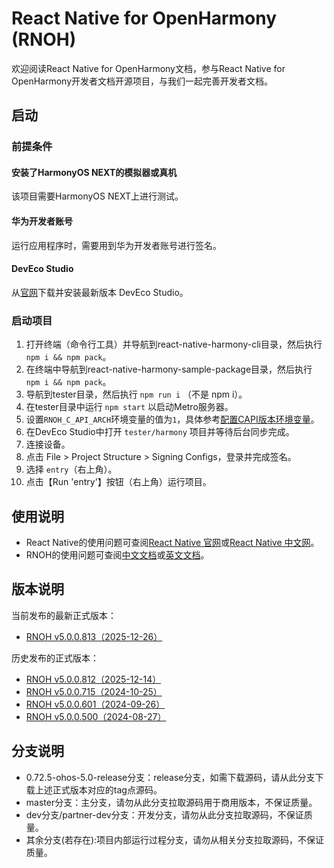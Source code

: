 # React Native for OpenHarmony (RNOH)

欢迎阅读React Native for OpenHarmony文档，参与React Native for OpenHarmony开发者文档开源项目，与我们一起完善开发者文档。

## 启动

### 前提条件

#### 安装了HarmonyOS NEXT的模拟器或真机
该项目需要HarmonyOS NEXT上进行测试。

#### 华为开发者账号
运行应用程序时，需要用到华为开发者账号进行签名。

#### DevEco Studio
从[官网](https://developer.huawei.com/consumer/cn/deveco-studio/)下载并安装最新版本 DevEco Studio。

### 启动项目

1. 打开终端（命令行工具）并导航到react-native-harmony-cli目录，然后执行 `npm i && npm pack`。
1. 在终端中导航到react-native-harmony-sample-package目录，然后执行 `npm i && npm pack`。
1. 导航到tester目录，然后执行 `npm run i` （不是 npm i）。
1. 在tester目录中运行 `npm start` 以启动Metro服务器。
1. 设置`RNOH_C_API_ARCH`环境变量的值为`1`，具体参考[配置CAPI版本环境变量](docs/zh-cn/环境搭建.md#set_capi_path)。
1. 在DevEco Studio中打开 `tester/harmony` 项目并等待后台同步完成。
1. 连接设备。
1. 点击 File > Project Structure > Signing Configs，登录并完成签名。
1. 选择 `entry`（右上角）。
1. 点击【Run 'entry'】按钮（右上角）运行项目。

## 使用说明

- React Native的使用问题可查阅[React Native 官网](https://reactnative.dev/)或[React Native 中文网](https://reactnative.cn/)。
- RNOH的使用问题可查阅[中文文档](./docs/zh-cn/README.md)或[英文文档](./docs/en/README.md)。

## 版本说明
当前发布的最新正式版本：
- [RNOH v5.0.0.813（2025-12-26）](./docs/zh-cn/release-notes/react-native-harmony-v5.0.0.813.md)

历史发布的正式版本：
- [RNOH v5.0.0.812（2025-12-14）](./docs/zh-cn/release-notes/react-native-harmony-v5.0.0.812.md)
- [RNOH v5.0.0.715（2024-10-25）](./docs/zh-cn/release-notes/react-native-harmony-v5.0.0.715.md)
- [RNOH v5.0.0.601（2024-09-26）](./docs/zh-cn/release-notes/react-native-harmony-v5.0.0.601.md)
- [RNOH v5.0.0.500（2024-08-27）](./docs/zh-cn/release-notes/react-native-harmony-v5.0.0.500.md)

## 分支说明
- 0.72.5-ohos-5.0-release分支：release分支，如需下载源码，请从此分支下载上述正式版本对应的tag点源码。
- master分支：主分支，请勿从此分支拉取源码用于商用版本，不保证质量。
- dev分支/partner-dev分支：开发分支，请勿从此分支拉取源码，不保证质量。
- 其余分支(若存在):项目内部运行过程分支，请勿从相关分支拉取源码，不保证质量。
